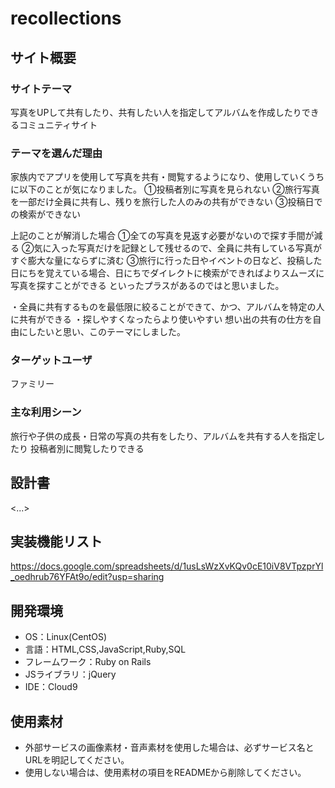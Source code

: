 # recollections

## サイト概要

### サイトテーマ
写真をUPして共有したり、共有したい人を指定してアルバムを作成したりできるコミュニティサイト

### テーマを選んだ理由
家族内でアプリを使用して写真を共有・閲覧するようになり、使用していくうちに以下のことが気になりました。
①投稿者別に写真を見られない
②旅行写真を一部だけ全員に共有し、残りを旅行した人のみの共有ができない
③投稿日での検索ができない

上記のことが解消した場合
①全ての写真を見返す必要がないので探す手間が減る
②気に入った写真だけを記録として残せるので、全員に共有している写真がすぐ膨大な量にならずに済む
③旅行に行った日やイベントの日など、投稿した日にちを覚えている場合、日にちでダイレクトに検索ができればよりスムーズに写真を探すことができる
といったプラスがあるのではと思いました。

・全員に共有するものを最低限に絞ることができて、かつ、アルバムを特定の人に共有ができる
・探しやすくなったらより使いやすい
想い出の共有の仕方を自由にしたいと思い、このテーマにしました。

### ターゲットユーザ
ファミリー

### 主な利用シーン
旅行や子供の成長・日常の写真の共有をしたり、アルバムを共有する人を指定したり
投稿者別に閲覧したりできる

## 設計書
<...>

## 実装機能リスト
<https://docs.google.com/spreadsheets/d/1usLsWzXvKQv0cE10iV8VTpzprYl_oedhrub76YFAt9o/edit?usp=sharing>

## 開発環境
- OS：Linux(CentOS)
- 言語：HTML,CSS,JavaScript,Ruby,SQL
- フレームワーク：Ruby on Rails
- JSライブラリ：jQuery
- IDE：Cloud9

## 使用素材
- 外部サービスの画像素材・音声素材を使用した場合は、必ずサービス名とURLを明記してください。
- 使用しない場合は、使用素材の項目をREADMEから削除してください。
